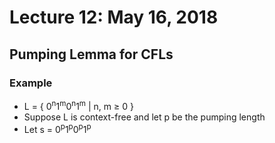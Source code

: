 # Lecture 12: May 16, 2018
## Pumping Lemma for CFLs
### Example
* L = { 0<sup>n</sup>1<sup>m</sup>0<sup>n</sup>1<sup>m</sup> | n, m ≥ 0 }
* Suppose L is context-free and let p be the pumping length
* Let s = 0<sup>p</sup>1<sup>p</sup>0<sup>p</sup>1<sup>p</sup>

